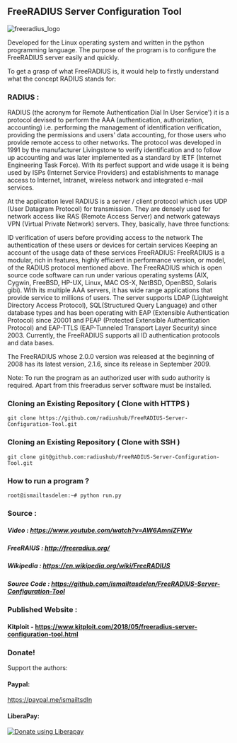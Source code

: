 ## FreeRADIUS Server Configuration Tool

![freeradius_logo](https://cloud.githubusercontent.com/assets/15425071/18670557/345614e2-7f49-11e6-86df-60b6d364354d.png)

Developed for the Linux operating system and written in the python programming language. The purpose of the program is to configure the FreeRADIUS server easily and quickly.

To get a grasp of what FreeRADIUS is, it would help to firstly understand what the concept RADIUS stands for:

### RADIUS :

RADIUS (the acronym for Remote Authentication Dial In User Service') it is a protocol devised to perform the AAA (authentication, authorization, accounting) i.e. performing the management of identification verification, providing the permissions and users' data accounting, for those users who provide remote access to other networks. The protocol was developed in 1991 by the manufacturer Livingstone to verify identification and to follow up accounting and was later implemented as a standard by IETF (Internet Engineering Task Force). With its perfect support and wide usage it is being used by ISPs (Internet Service Providers) and establishments to manage access to Internet, Intranet, wireless network and integrated e-mail services.

At the application level RADIUS is a server / client protocol which uses UDP (User Datagram Protocol) for transmission. They are densely used for network access like RAS (Remote Access Server) and network gateways VPN (Virtual Private Network) servers. They, basically, have three functions:

ID verification of users before providing access to the network
The authentication of these users or devices for certain services
Keeping an account of the usage data of these services
FreeRADIUS: FreeRADIUS is a modular, rich in features, highly efficient in performance version, or model, of the RADIUS protocol mentioned above. The FreeRADIUS which is open source code software can run under various operating systems (AIX, Cygwin, FreeBSD, HP-UX, Linux, MAC OS-X, NetBSD, OpenBSD, Solaris gibi). With its multiple AAA servers, it has wide range applications that provide service to millions of users. The server supports LDAP (Lightweight Directory Access Protocol), SQL(Structured Query Language) and other database types and has been operating with EAP (Extensible Authentication Protocol) since 20001 and PEAP (Protected Extensible Authentication Protocol) and EAP-TTLS (EAP-Tunneled Transport Layer Security) since 2003. Currently, the FreeRADIUS supports all ID authentication protocols and data bases.

The FreeRADIUS whose 2.0.0 version was released at the beginning of 2008 has its latest version, 2.1.6, since its release in September 2009.

Note: To run the program as an authorized user with sudo authority
is required. Apart from this freeraduıs server software must be installed.

### Cloning an Existing Repository ( Clone with HTTPS )
```
git clone https://github.com/radiushub/FreeRADIUS-Server-Configuration-Tool.git
```

### Cloning an Existing Repository ( Clone with SSH )
```
git clone git@github.com:radiushub/FreeRADIUS-Server-Configuration-Tool.git
```

### How to run a program ?
```
root@ismailtasdelen:~# python run.py
```

### Source :

##### Video : https://www.youtube.com/watch?v=AW6AmniZFWw

##### FreeRAIUS : http://freeradius.org/

##### Wikipedia : https://en.wikipedia.org/wiki/FreeRADIUS

##### Source Code : https://github.com/ismailtasdelen/FreeRADIUS-Server-Configuration-Tool

### Published Website :

#### Kitploit - https://www.kitploit.com/2018/05/freeradius-server-configuration-tool.html

### Donate!

Support the authors:

#### Paypal:

https://paypal.me/ismailtsdln

#### LiberaPay:

<noscript><a href="https://liberapay.com/ismailtasdelen/donate"><img alt="Donate using Liberapay" src="https://liberapay.com/assets/widgets/donate.svg"></a></noscript>
